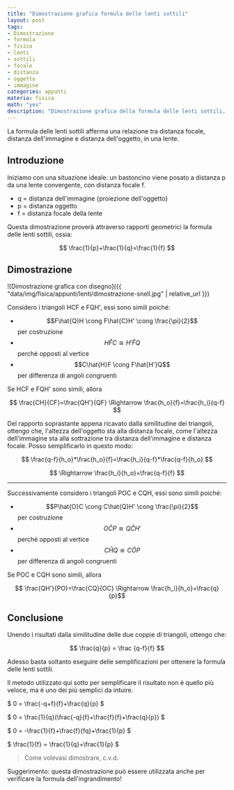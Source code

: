 ```yaml
---
title: "Dimostrazione grafica formula delle lenti sottili"
layout: post
tags:
- Dimostrazione
- formula
- fisica
- lenti
- sottili
- focale
- distanza
- oggetto
- immagine
categories: appunti
materia: fisica
math: "yes"
description: "Dimostrazione grafica della formula delle lenti sottili, che afferma una relazione tra distanza focale, dell'immagine e dell'oggetto in lenti convergenti e divergenti."
---
```


La formula delle lenti sottili afferma una relazione tra distanza focale, distanza dell'immagine e distanza dell'oggetto, in una lente.

## Introduzione

Iniziamo con una situazione ideale: un bastoncino viene posato a distanza p da una lente convergente, con distanza focale f.

* q = distanza dell'immagine {proiezione dell'oggetto}
* p = distanza oggetto
* f = distanza focale della lente

Questa dimostrazione proverà attraverso rapporti geometrici la formula delle lenti sottili, ossia:

$$ \frac{1}{p}+\frac{1}{q}=\frac{1}{f} $$


## Dimostrazione

![Dimostrazione grafica con disegno]({{ "data/img/fisica/appunti/lenti/dimostrazione-snell.jpg" | relative_url }})


Considero i triangoli HCF e FQH', essi sono simili poiché:

- $$F\hat{Q}H \cong F\hat{C}H' \cong \frac{\pi}{2}$$ per costruzione
- $$H\hat{F}C \cong H'\hat{F}Q$$ perché opposti al vertice
- $$C\hat{H}F \cong F\hat{H'}Q$$ per differenza di angoli congruenti

Se HCF e FQH' sono simili, allora

$$  \frac{CH}{CF}=\frac{QH'}{QF} \Rightarrow \frac{h_o}{f}=\frac{h_i}{q-f} $$

Del rapporto soprastante appena ricavato dalla similitudine dei triangoli, ottengo che, l'altezza dell'oggetto sta alla distanza focale, come l'altezza dell'immagine sta alla sottrazione tra distanza dell'immagine e distanza focale. Posso semplificarlo in questo modo:

$$ \frac{q-f}{h_o}*\frac{h_o}{f}=\frac{h_i}{q-f}*\frac{q-f}{h_o} $$


$$ \Rightarrow \frac{h_i}{h_o}=\frac{q-f}{f} $$

---

Successivamente considero i triangoli POC e CQH, essi sono simili poiché:

- $$P\hat{O}C \cong C\hat{Q}H' \cong \frac{\pi}{2}$$ per costruzione
- $$O\hat{C}P \cong Q\hat{C}H'$$ perché opposti al vertice
- $$C\hat{H}Q \cong C\hat{O}P$$ per differenza di angoli congruenti

Se POC e CQH sono simili, allora

 $$ \frac{QH'}{PO}=\frac{CQ}{OC} \Rightarrow \frac{h_i}{h_o}=\frac{q}{p}$$

## Conclusione

Unendo i risultati dalla similitudine delle due coppie di triangoli, ottengo che:

$$ \frac{q}{p} = \frac {q-f}{f} $$

Adesso basta soltanto eseguire delle semplificazioni per ottenere la formula delle lenti sottili. 

Il metodo utilizzato qui sotto per semplificare il risultato non è quello più veloce, ma è uno dei più semplici da intuire.

$ 0 = \frac{-q+f}{f}+\frac{q}{p} $


$ 0 = \frac{1}{q}(\frac{-q}{f}+\frac{f}{f}+\frac{q}{p}) $


$ 0 = -\frac{1}{f}+\frac{f}{fq}+\frac{1}{p} $


$ \frac{1}{f} = \frac{1}{q}+\frac{1}{p} $

> Come volevasi dimostrare, c.v.d.

Suggerimento: questa dimostrazione può essere utilizzata anche per verificare la formula dell'ingrandimento!
